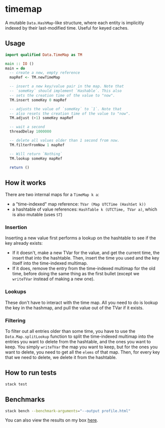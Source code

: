 timemap
=======

A mutable `Data.HashMap`-like structure, where each entity is implicitly indexed
by their last-modified time. Useful for keyed caches.

## Usage

```haskell
import qualified Data.TimeMap as TM

main :: IO ()
main = do
  -- create a new, empty reference
  mapRef <- TM.newTimeMap

  -- insert a new key/value pair in the map. Note that
  -- `someKey` should implement `Hashable`. This also
  -- sets the creation time of the value to "now".
  TM.insert someKey 0 mapRef

  -- adjusts the value of `someKey` to `1`. Note that
  -- also resets the creation time of the value to "now".
  TM.adjust (+1) someKey mapRef

  -- wait a second
  threadDelay 1000000

  -- delete all values older than 1 second from now.
  TM.filterFromNow 1 mapRef

  -- Will return `Nothing`
  TM.lookup someKey mapRef

  return ()
```

## How it works

There are two internal maps for a `TimeMap k a`:

- a "time-indexed" map reference: `TVar (Map UTCTime (HashSet k))`
- a hashtable of value references: `HashTable k (UTCTime, TVar a)`, which is also
  mutable (uses `ST`)

### Insertion

Inserting a new value first performs a lookup on the hashtable to see if the key
already exists:

- If it doesn't, make a new TVar for the value, and get the current time, the insert
  that into the hashtable. Then, insert the time you used and the key itself into
  the time-indexed multimap.
- If it does, remove the entry from the time-indexed multimap for the old time, before
  doing the same thing as the first bullet (except we `writeTVar` instead of making
  a new one).

### Lookups

These don't have to interact with the time map. All you need to do is lookup the
key in the hashmap, and pull the value out of the TVar if it exists.

### Filtering

To filter out all entries older than some time, you have to use the `Data.Map.splitLookup`
function to split the time-indexed multimap into the entries you want to delete from
the hashtable, and the ones you want to keep. You simply `writeTVar` the map you want
to keep, but for the ones you want to delete, you need to get all the `elems` of
that map. Then, for every key that we need to delete, we delete it from the
hashtable.

## How to run tests

```bash
stack test
```

## Benchmarks

```bash
stack bench --benchmark-arguments="--output profile.html"
```

You can also view the results on my box
[here](https://htmlpreview.github.io/?https://github.com/athanclark/timemap/blob/master/profile.html).

